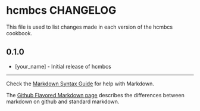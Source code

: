 hcmbcs CHANGELOG
================

This file is used to list changes made in each version of the hcmbcs cookbook.

0.1.0
-----
- [your_name] - Initial release of hcmbcs

- - -
Check the [Markdown Syntax Guide](http://daringfireball.net/projects/markdown/syntax) for help with Markdown.

The [Github Flavored Markdown page](http://github.github.com/github-flavored-markdown/) describes the differences between markdown on github and standard markdown.
